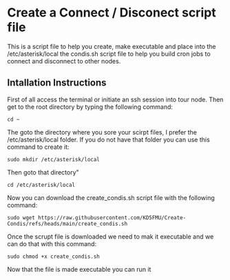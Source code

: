 # Create a Connect / Disconect script file

This is a script file to help you create, make executable and place into the /etc/asterisk/local the condis.sh script file to help you build cron jobs to connect and disconnect to other nodes.

## Intallation Instructions

First of all access the terminal or initiate an ssh session into tour node. Then get to the root directory by typing the following command:
```
cd ~
```

The goto the directory where you sore your scirpt files, I prefer the /etc/asterisk/local folder. If you do not have that folder you can use this command to create it:
```
sudo mkdir /etc/asterisk/local
```
Then goto that directory"
```
cd /etc/asterisk/local
```

Now you can download the create_condis.sh script file with the following command:

```
sudo wget https://raw.githubusercontent.com/KD5FMU/Create-Condis/refs/heads/main/create_condis.sh
```

Once the scrupt file is downloaded we need to mak it executable and we can do that with this command:
```
sudo chmod +x create_condis.sh
```

Now that the file is made executable you can run it 


